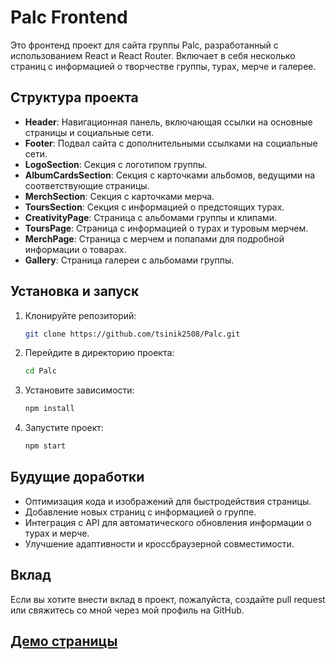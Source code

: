 # Palc Frontend

Это фронтенд проект для сайта группы Palc, разработанный с использованием React и React Router. Включает в себя несколько страниц с информацией о творчестве группы, турах, мерче и галерее.

## Структура проекта

- **Header**: Навигационная панель, включающая ссылки на основные страницы и социальные сети.
- **Footer**: Подвал сайта с дополнительными ссылками на социальные сети.
- **LogoSection**: Секция с логотипом группы.
- **AlbumCardsSection**: Секция с карточками альбомов, ведущими на соответствующие страницы.
- **MerchSection**: Секция с карточками мерча.
- **ToursSection**: Секция с информацией о предстоящих турах.
- **CreativityPage**: Страница с альбомами группы и клипами.
- **ToursPage**: Страница с информацией о турах и туровым мерчем.
- **MerchPage**: Страница с мерчем и попапами для подробной информации о товарах.
- **Gallery**: Страница галереи с альбомами группы.

## Установка и запуск

1. Клонируйте репозиторий:
   ```bash
   git clone https://github.com/tsinik2508/Palc.git

2. Перейдите в директорию проекта:
   ```bash
   cd Palc

3. Установите зависимости:
   ```bash
   npm install

4. Запустите проект:
   ```bash
   npm start

## Будущие доработки

- Оптимизация кода и изображений для быстродействия страницы.
- Добавление новых страниц с информацией о группе.
- Интеграция с API для автоматического обновления информации о турах и мерче.
- Улучшение адаптивности и кроссбраузерной совместимости.

## Вклад

Если вы хотите внести вклад в проект, пожалуйста, создайте pull request или свяжитесь со мной через мой профиль на GitHub.

## [Демо страницы](https://tsinik2508.github.io/Palc/)
